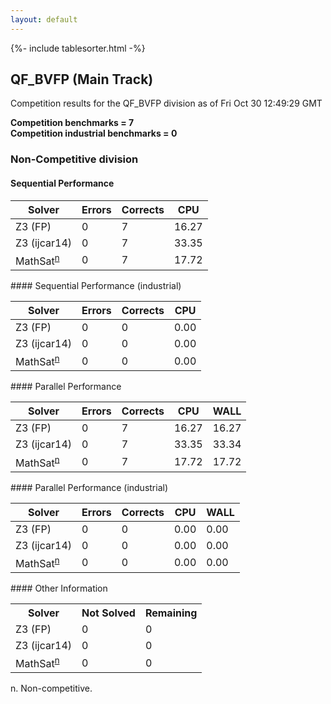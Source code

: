 ```yaml
---
layout: default
---
```

{%- include tablesorter.html -%}

##  QF_BVFP (Main Track)

Competition results for the QF_BVFP division as of Fri Oct 30 12:49:29 GMT

**Competition benchmarks = 7** 
**<br/>Competition industrial benchmarks = 0** 

###  Non-Competitive division  




#### Sequential Performance
<table id="sequential" class="result sorted">
<thead>
<tr>
<th class="center">Solver</th><th class="center">Errors</th>
<th class="center">Corrects</th>
<th class="center">CPU</th>
</tr>
</thead>
<tr>
<td>Z3 (FP)</td>
<td class="right">0</td>
<td class="right">7</td>
<td class="right">16.27</td>
</tr>
<tr>
<td>Z3 (ijcar14)</td>
<td class="right">0</td>
<td class="right">7</td>
<td class="right">33.35</td>
</tr>
<tr>
<td><span class="non-competing-grey">MathSat<sup><a href="#fn">n</a></sup></span></td>
<td class="right">0</td>
<td class="right">7</td>
<td class="right">17.72</td>
</tr>
</table>
#### Sequential Performance (industrial)
<table id="sequentiali" class="result sorted">
<thead>
<tr>
<th class="center">Solver</th><th class="center">Errors</th>
<th class="center">Corrects</th>
<th class="center">CPU</th>
</tr>
</thead>
<tr>
<td>Z3 (FP)</td>
<td class="right">0</td>
<td class="right">0</td>
<td class="right">0.00</td>
</tr>
<tr>
<td>Z3 (ijcar14)</td>
<td class="right">0</td>
<td class="right">0</td>
<td class="right">0.00</td>
</tr>
<tr>
<td><span class="non-competing-grey">MathSat<sup><a href="#fn">n</a></sup></span></td>
<td class="right">0</td>
<td class="right">0</td>
<td class="right">0.00</td>
</tr>
</table>
#### Parallel Performance
<table id="parallel" class="result sorted">
<thead>
<tr>
<th class="center">Solver</th><th class="center">Errors</th>
<th class="center">Corrects</th>
<th class="center">CPU</th>
<th class="center">WALL</th>
</tr>
</thead>
<tr>
<td>Z3 (FP)</td>
<td class="right">0</td>
<td class="right">7</td>
<td class="right">16.27</td>
<td class="right">16.27</td>
</tr>
<tr>
<td>Z3 (ijcar14)</td>
<td class="right">0</td>
<td class="right">7</td>
<td class="right">33.35</td>
<td class="right">33.34</td>
</tr>
<tr>
<td><span class="non-competing-grey">MathSat<sup><a href="#fn">n</a></sup></span></td>
<td class="right">0</td>
<td class="right">7</td>
<td class="right">17.72</td>
<td class="right">17.72</td>
</tr>
</table>
#### Parallel Performance (industrial)
<table id="paralleli" class="result sorted">
<thead>
<tr>
<th class="center">Solver</th><th class="center">Errors</th>
<th class="center">Corrects</th>
<th class="center">CPU</th>
<th class="center">WALL</th>
</tr>
</thead>
<tr>
<td>Z3 (FP)</td>
<td class="right">0</td>
<td class="right">0</td>
<td class="right">0.00</td>
<td class="right">0.00</td>
</tr>
<tr>
<td>Z3 (ijcar14)</td>
<td class="right">0</td>
<td class="right">0</td>
<td class="right">0.00</td>
<td class="right">0.00</td>
</tr>
<tr>
<td><span class="non-competing-grey">MathSat<sup><a href="#fn">n</a></sup></span></td>
<td class="right">0</td>
<td class="right">0</td>
<td class="right">0.00</td>
<td class="right">0.00</td>
</tr>
</table>
#### Other Information
<table>
<tr>
<th class="center">Solver</th>
<th class="center">Not Solved</th>
<th class="center">Remaining</th>
</tr>
<tr>
<td>Z3 (FP)</td>
<td class="right">0</td>
<td class="right">0</td>
</tr>
<tr>
<td>Z3 (ijcar14)</td>
<td class="right">0</td>
<td class="right">0</td>
</tr>
<tr>
<td><span class="non-competing-grey">MathSat<sup><a href="#fn">n</a></sup></span></td>
<td class="right">0</td>
<td class="right">0</td>
</tr>
</table>

<span id="fn"> n. Non-competitive.</span>
